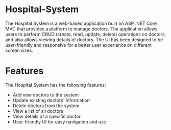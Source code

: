 # Hospital-System
The Hospital System is a web-based application built on ASP .NET Core MVC that provides a platform to manage doctors. The application allows users to perform CRUD (create, read, update, delete) operations on doctors, and also allows viewing details of doctors. The UI has been designed to be user-friendly and responsive for a better user experience on different screen sizes.

# Features 
The Hospital System has the following features:

- Add new doctors to the system <br>
- Update existing doctors' information<br>
- Delete doctors from the system<br>
- View a list of all doctors<br>
- View details of a specific doctor<br>
- User-friendly UI for easy navigation and use<br>
